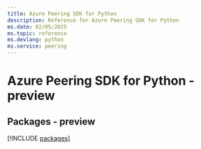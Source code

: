 ```yaml
---
title: Azure Peering SDK for Python
description: Reference for Azure Peering SDK for Python
ms.date: 02/05/2025
ms.topic: reference
ms.devlang: python
ms.service: peering
---
```

# Azure Peering SDK for Python - preview
## Packages - preview
[!INCLUDE [packages](peering-index.md)]